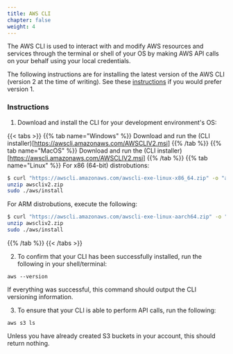 ```yaml
---
title: AWS CLI
chapter: false
weight: 4
---
```


The AWS CLI is used to interact with and modify AWS resources and services through the terminal or shell of your OS by making AWS API calls on your behalf using your local credentials.

The following instructions are for installing the latest version of the AWS CLI (version 2 at the time of writing). See these [instructions](https://docs.aws.amazon.com/cli/latest/userguide/install-cliv1.html) if you would prefer version 1.

### Instructions 

1. Download and install the CLI for your development environment's OS:

{{< tabs >}}
{{% tab name="Windows" %}}
Download and run the (CLI installer)[https://awscli.amazonaws.com/AWSCLIV2.msi]
{{% /tab %}}
{{% tab name="MacOS" %}}
Download and run the (CLI installer)[https://awscli.amazonaws.com/AWSCLIV2.msi]
{{% /tab %}}
{{% tab name="Linux" %}}
For x86 (64-bit) distrobutions:
```sh
$ curl "https://awscli.amazonaws.com/awscli-exe-linux-x86_64.zip" -o "awscliv2.zip"
unzip awscliv2.zip
sudo ./aws/install
```

For ARM distrobutions, execute the following: 
```sh
$ curl "https://awscli.amazonaws.com/awscli-exe-linux-aarch64.zip" -o "awscliv2.zip"
unzip awscliv2.zip
sudo ./aws/install
```
{{% /tab %}}
{{< /tabs >}}

2. To confirm that your CLI has been successfully installed, run the following in your shell/terminal:
```
aws --version
```
If everything was successful, this command should output the CLI versioning information. 

3. To ensure that your CLI is able to perform API calls, run the following:
```
aws s3 ls
```

[//]: # (Improvie this)

Unless you have already created S3 buckets in your account, this should return nothing. 

